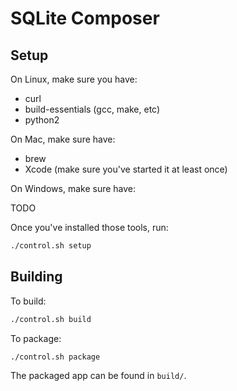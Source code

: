 # SQLite Composer

## Setup

On Linux, make sure you have:

- curl
- build-essentials (gcc, make, etc)
- python2

On Mac, make sure have:

- brew
- Xcode (make sure you've started it at least once)

On Windows, make sure have:

TODO

Once you've installed those tools, run:

```bash
./control.sh setup
```

## Building

To build:

```bash
./control.sh build
```

To package:

```bash
./control.sh package
```

The packaged app can be found in `build/`.
